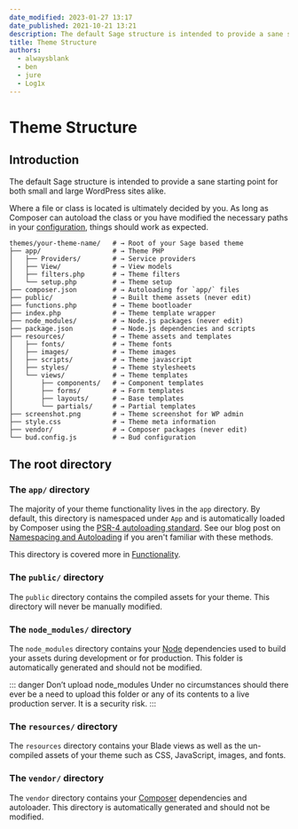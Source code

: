 ```yaml
---
date_modified: 2023-01-27 13:17
date_published: 2021-10-21 13:21
description: The default Sage structure is intended to provide a sane starting point for both small and large WordPress sites alike.
title: Theme Structure
authors:
  - alwaysblank
  - ben
  - jure
  - Log1x
---
```


# Theme Structure

## Introduction

The default Sage structure is intended to provide a sane starting point for both small and large WordPress sites alike.

Where a file or class is located is ultimately decided by you. As long as Composer can autoload the class or you have modified the necessary paths in your [configuration](configuration.md), things should work as expected.

```shell
themes/your-theme-name/   # → Root of your Sage based theme
├── app/                  # → Theme PHP
│   ├── Providers/        # → Service providers
│   ├── View/             # → View models
│   ├── filters.php       # → Theme filters
│   └── setup.php         # → Theme setup
├── composer.json         # → Autoloading for `app/` files
├── public/               # → Built theme assets (never edit)
├── functions.php         # → Theme bootloader
├── index.php             # → Theme template wrapper
├── node_modules/         # → Node.js packages (never edit)
├── package.json          # → Node.js dependencies and scripts
├── resources/            # → Theme assets and templates
│   ├── fonts/            # → Theme fonts
│   ├── images/           # → Theme images
│   ├── scripts/          # → Theme javascript
│   ├── styles/           # → Theme stylesheets
│   └── views/            # → Theme templates
│       ├── components/   # → Component templates
│       ├── forms/        # → Form templates
│       ├── layouts/      # → Base templates
│       └── partials/     # → Partial templates
├── screenshot.png        # → Theme screenshot for WP admin
├── style.css             # → Theme meta information
├── vendor/               # → Composer packages (never edit)
└── bud.config.js         # → Bud configuration
```

## The root directory

### The `app/` directory

The majority of your theme functionality lives in the `app` directory. By default, this directory is namespaced under `App` and is automatically loaded by Composer using the [PSR-4 autoloading standard](https://www.php-fig.org/psr/psr-4/). See our blog post on [Namespacing and Autoloading](/namespacing-and-autoloading/) if you aren't familiar with these methods.

This directory is covered more in [Functionality](/sage/docs/functionality/).

### The `public/` directory

The `public` directory contains the compiled assets for your theme. This directory will never be manually modified.

### The `node_modules/` directory

The `node_modules` directory contains your [Node](https://nodejs.org/) dependencies used to build your assets during development or for production. This folder is automatically generated and should not be modified.

::: danger Don&rsquo;t upload node_modules
Under no circumstances should there ever be a need to upload this folder or any of its contents to a live production server. It is a security risk.
:::

### The `resources/` directory

The `resources` directory contains your Blade views as well as the un-compiled assets of your theme such as CSS, JavaScript, images, and fonts.

### The `vendor/` directory

The `vendor` directory contains your [Composer](https://getcomposer.org/) dependencies and autoloader. This directory is automatically generated and should not be modified.
